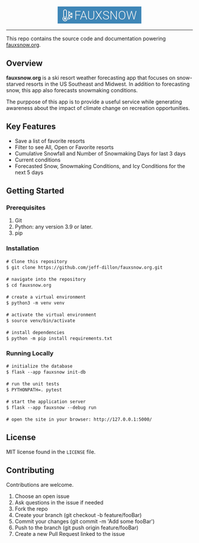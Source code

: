 <p align="center">
    <img src="images/fauxsnow-logo.png">
</p>

---

This repo contains the source code and documentation powering [fauxsnow.org](https://fauxsnow.org/).

## Overview

**fauxsnow.org** is a ski resort weather forecasting app that focuses on snow-starved 
resorts in the US Southeast and Midwest. In addition to forecasting snow, this
app also forecasts snowmaking conditions.

The purppose of this app is to provide a useful service while generating awareness
about the impact of climate change on recreation opportunities.


## Key Features

- Save a list of favorite resorts
- Filter to see All, Open or Favorite resorts
- Cumulative Snowfall and Number of Snowmaking Days for last 3 days
- Current conditions
- Forecasted Snow, Snowmaking Conditions, and Icy Conditions for the next 5 days


## Getting Started


### Prerequisites

1. Git
1. Python: any version 3.9 or later.
1. pip



### Installation

```
# Clone this repository
$ git clone https://github.com/jeff-dillon/fauxsnow.org.git

# navigate into the repository
$ cd fauxsnow.org

# create a virtual environment
$ python3 -m venv venv

# activate the virtual environment
$ source venv/bin/activate

# install dependencies
$ python -m pip install requirements.txt
```


### Running Locally

```
# initialize the database 
$ flask --app fauxsnow init-db

# run the unit tests 
$ PYTHONPATH=. pytest

# start the application server
$ flask --app fauxsnow --debug run

# open the site in your browser: http://127.0.0.1:5000/
```



## License

MIT license found in the `LICENSE` file.



## Contributing

Contributions are welcome. 

1. Choose an open issue
1. Ask questions in the issue if needed
1. Fork the repo
1. Create your branch (git checkout -b feature/fooBar)
1. Commit your changes (git commit -m 'Add some fooBar')
1. Push to the branch (git push origin feature/fooBar)
1. Create a new Pull Request linked to the issue
